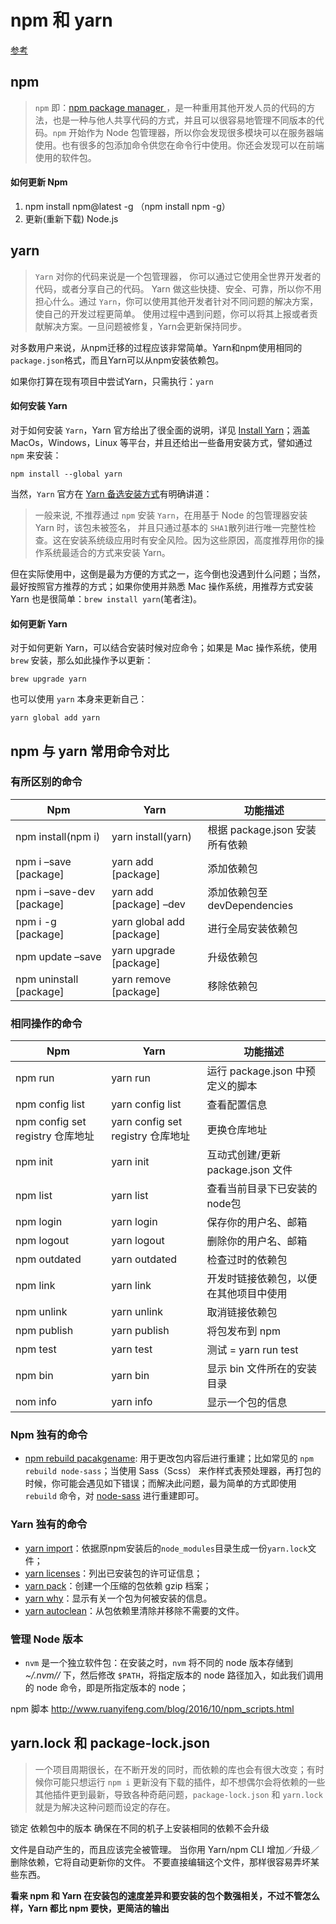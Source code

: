 # npm 和 yarn

[参考](https://jeffjade.com/2017/12/30/135-npm-vs-yarn-detial-memo/#%E5%A6%82%E4%BD%95%E6%9B%B4%E6%96%B0-Npm)

## npm

> `npm` 即：[npm package manager ](https://www.npmjs.com/)，是一种重用其他开发人员的代码的方法，也是一种与他人共享代码的方式，并且可以很容易地管理不同版本的代码。`npm` 开始作为 Node 包管理器，所以你会发现很多模块可以在服务器端使用。也有很多的包添加命令供您在命令行中使用。你还会发现可以在前端使用的软件包。

#### **如何更新 Npm**

1. npm install npm@latest -g （npm install npm -g）
2. 更新(重新下载) Node.js



## yarn

> `Yarn` 对你的代码来说是一个包管理器， 你可以通过它使用全世界开发者的代码，或者分享自己的代码。 Yarn 做这些快捷、安全、可靠，所以你不用担心什么。通过 `Yarn`，你可以使用其他开发者针对不同问题的解决方案，使自己的开发过程更简单。 使用过程中遇到问题，你可以将其上报或者贡献解决方案。一旦问题被修复，Yarn会更新保持同步。

对多数用户来说，从npm迁移的过程应该非常简单。Yarn和npm使用相同的`package.json`格式，而且Yarn可以从npm安装依赖包。

如果你打算在现有项目中尝试Yarn，只需执行：`yarn`

#### **如何安装 Yarn**

对于如何安装 `Yarn`，Yarn 官方给出了很全面的说明，详见 [Install Yarn](https://yarnpkg.com/zh-Hans/docs/install)；涵盖 MacOs，Windows，Linux 等平台，并且还给出一些备用安装方式，譬如通过 `npm` 来安装：

```shell
npm install --global yarn
```

当然，`Yarn` 官方在 [Yarn 备选安装方式](https://yarnpkg.com/zh-Hans/docs/install#alternatives-tab)有明确讲道：

> 一般来说, 不推荐通过 `npm` 安装 `Yarn`，在用基于 Node 的包管理器安装 Yarn 时，该包未被签名， 并且只通过基本的 `SHA1`散列进行唯一完整性检查。这在安装系统级应用时有安全风险。因为这些原因，高度推荐用你的操作系统最适合的方式来安装 Yarn。

但在实际使用中，这倒是最为方便的方式之一，迄今倒也没遇到什么问题；当然，最好按照官方推荐的方式；如果你使用并熟悉 Mac 操作系统，用推荐方式安装 Yarn 也是很简单：`brew install yarn`(笔者注)。

#### 如何更新 Yarn

对于如何更新 Yarn，可以结合安装时候对应命令；如果是 Mac 操作系统，使用 `brew` 安装，那么如此操作予以更新：

```shell
brew upgrade yarn
```

也可以使用 `yarn` 本身来更新自己：

```shell
yarn global add yarn
```



## npm 与 yarn 常用命令对比

### **有所区别的命令**

| Npm                       | Yarn                      | 功能描述                   |
| ------------------------- | ------------------------- | ---------------------- |
| npm install(npm i)        | yarn install(yarn)        | 根据 package.json 安装所有依赖 |
| npm i –save [package]     | yarn add [package]        | 添加依赖包                  |
| npm i –save-dev [package] | yarn add [package] –dev   | 添加依赖包至 devDependencies |
| npm i -g [package]        | yarn global add [package] | 进行全局安装依赖包              |
| npm update –save          | yarn upgrade [package]    | 升级依赖包                  |
| npm uninstall [package]   | yarn remove [package]     | 移除依赖包                  |

### **相同操作的命令**

| Npm                          | Yarn                          | 功能描述                     |
| ---------------------------- | ----------------------------- | ------------------------ |
| npm run                      | yarn run                      | 运行 package.json 中预定义的脚本  |
| npm config list              | yarn config list              | 查看配置信息                   |
| npm config set registry 仓库地址 | yarn config set registry 仓库地址 | 更换仓库地址                   |
| npm init                     | yarn init                     | 互动式创建/更新 package.json 文件 |
| npm list                     | yarn list                     | 查看当前目录下已安装的node包         |
| npm login                    | yarn login                    | 保存你的用户名、邮箱               |
| npm logout                   | yarn logout                   | 删除你的用户名、邮箱               |
| npm outdated                 | yarn outdated                 | 检查过时的依赖包                 |
| npm link                     | yarn link                     | 开发时链接依赖包，以便在其他项目中使用      |
| npm unlink                   | yarn unlink                   | 取消链接依赖包                  |
| npm publish                  | yarn publish                  | 将包发布到 npm                |
| npm test                     | yarn test                     | 测试 = yarn run test       |
| npm bin                      | yarn bin                      | 显示 bin 文件所在的安装目录         |
| nom info                     | yarn info                     | 显示一个包的信息                 |

### **Npm 独有的命令**

- [npm rebuild pacakgename](https://docs.npmjs.com/cli/rebuild): 用于更改包内容后进行重建；比如常见的 `npm rebuild node-sass`；当使用 Sass（Scss） 来作样式表预处理器，再打包的时候，你可能会遇见如下错误；而解决此问题，最为简单的方式即使用 `rebuild` 命令，对 [node-sass](https://www.npmjs.com/package/node-sass) 进行重建即可。



### **Yarn 独有的命令**

- [yarn import](https://yarnpkg.com/zh-Hans/docs/cli/import)：依据原npm安装后的`node_modules`目录生成一份`yarn.lock`文件；
- [yarn licenses](https://yarnpkg.com/zh-Hans/docs/cli/licenses)：列出已安装包的许可证信息；
- [yarn pack](https://yarnpkg.com/zh-Hans/docs/cli/pack)：创建一个压缩的包依赖 gzip 档案；
- [yarn why](https://yarnpkg.com/zh-Hans/docs/cli/why)：显示有关一个包为何被安装的信息。
- [yarn autoclean](https://yarnpkg.com/zh-Hans/docs/cli/autoclean)：从包依赖里清除并移除不需要的文件。



### **管理 Node 版本**

- `nvm` 是一个独立软件包：在安装之时，`nvm` 将不同的 node 版本存储到 *~/.nvm//* 下，然后修改 `$PATH`，将指定版本的 node 路径加入，如此我们调用的 node 命令，即是所指定版本的 node；

npm 脚本 http://www.ruanyifeng.com/blog/2016/10/npm_scripts.html



## yarn.lock 和 package-lock.json

> 一个项目周期很长，在不断开发的同时，而依赖的库也会有很大改变；有时候你可能只想运行 `npm i` 更新没有下载的插件，却不想偶尔会将依赖的一些其他插件更到最新，导致各种奇葩问题，`package-lock.json` 和 `yarn.lock` 就是为解决这种问题而设定的存在。

锁定 依赖包中的版本 确保在不同的机子上安装相同的依赖不会升级

文件是自动产生的，而且应该完全被管理。 当你用 Yarn/npm CLI 增加／升级／删除依赖，它将自动更新你的文件。 不要直接编辑这个文件，那样很容易弄坏某些东西。



**看来 npm 和 Yarn 在安装包的速度差异和要安装的包个数强相关，不过不管怎么样，Yarn 都比 npm 要快，更简洁的输出**

